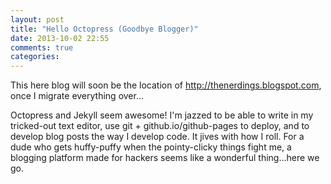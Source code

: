 ```yaml
---
layout: post
title: "Hello Octopress (Goodbye Blogger)"
date: 2013-10-02 22:55
comments: true
categories: 
---
```


This here blog will soon be the location of http://thenerdings.blogspot.com, 
once I migrate everything over...

Octopress and Jekyll seem awesome! I'm jazzed to be able to write in my tricked-out text editor,
use git + github.io/github-pages to deploy, and to develop blog posts the way I develop code.
It jives with how I roll.  For a dude who gets huffy-puffy when the pointy-clicky things fight me,
a blogging platform made for hackers seems like a wonderful thing...here we go.
